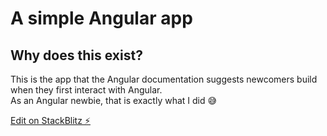 # A simple Angular app

## Why does this exist?
This is the app that the Angular documentation suggests newcomers build when they first interact with Angular.  
As an Angular newbie, that is exactly what I did 😅

[Edit on StackBlitz ⚡️](https://stackblitz.com/edit/angular-xzdkyk)
